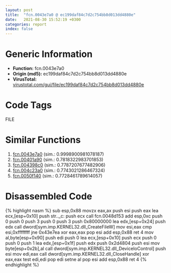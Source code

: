 ```yaml
---
layout: post
title:  "fcn.0043e7a0 @ ec199daf84c7d2c754bb8d013dd4880e"
date:   2021-08-30 15:52:19 +0300
categories: report
index: false
---
```


# Generic Information
- **Function:** fcn.0043e7a0
- **Origin (md5):** ec199daf84c7d2c754bb8d013dd4880e
- **VirusTotal:** [virustotal.com/gui/file/ec199daf84c7d2c754bb8d013dd4880e][virustotal_ref]

# Code Tags
<span class="tag" id="FILE">FILE</span>


# Similar Functions

1. [fcn.0043e7a0][similar_1_ref] (sim.: 0.9998900981078187)
2. [fcn.00401a90][similar_2_ref] (sim.: 0.7818322983701853)
3. [fcn.004398c0][similar_3_ref] (sim.: 0.7787207677482906)
4. [fcn.004c23a0][similar_4_ref] (sim.: 0.7743021286467324)
5. [fcn.0050f140][similar_5_ref] (sim.: 0.7728461789614057)


# Disassembled Code

{% highlight nasm %}
sub esp,0x88
movzx eax,ax
push esi
push eax
lea ecx,[esp+0x10]
push str.._c:
push ecx
call fcn.0048d153
add esp,0xc
push 0
push 0
push 3
push 0
push 3
push 0x80000000
lea edx,[esp+0x24]
push edx
call dword[sym.imp.KERNEL32.dll_CreateFileW]
mov esi,eax
cmp esi,0xffffffff
jne 0x43e7ea
xor eax,eax
pop esi
add esp,0x88
ret 4
mov al,byte[esp+0x90]
push edi
push 0
lea ecx,[esp+0x10]
push ecx
push 0
push 0
push 1
lea edx,[esp+0x1f]
push edx
push 0x2d4804
push esi
mov byte[esp+0x2b],al
call dword[sym.imp.KERNEL32.dll_DeviceIoControl]
push esi
mov edi,eax
call dword[sym.imp.KERNEL32.dll_CloseHandle]
xor eax,eax
test edi,edi
pop edi
setne al
pop esi
add esp,0x88
ret 4
{% endhighlight %}


[similar_1_ref]: /report/fcn.0043e7a0@4fe6510221c33bf023f6abed461fc13f
[similar_2_ref]: /report/fcn.00401a90@e9782a46c2d4ab52d9b2b1b712934fbe
[similar_3_ref]: /report/fcn.004398c0@a4175bd1311845689d3bca41d1d095ff
[similar_4_ref]: /report/fcn.004c23a0@279a61b1e76da49531f1f16fd1102a2d
[similar_5_ref]: /report/fcn.0050f140@7453c96a6fbd42ec690b8deb53eafcba
[virustotal_ref]: https://www.virustotal.com/gui/file/ec199daf84c7d2c754bb8d013dd4880e